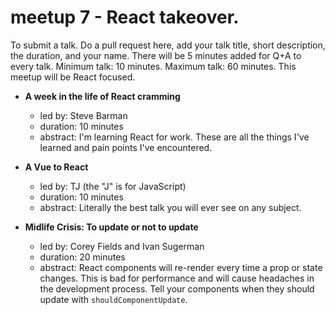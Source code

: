 # meetup 7 - React takeover.
  To submit a talk. Do a pull request here, add your talk title, short description, the duration, and your name. There will be 5 minutes added for Q+A to every talk. Minimum talk: 10 minutes. Maximum talk: 60 minutes. This meetup will be React focused.

- __A week in the life of React cramming__
  - led by: Steve Barman
  - duration: 10 minutes
  - abstract: I'm learning React for work. These are all the things I've learned and pain points I've encountered.

- __A Vue to React__
  - led by: TJ (the "J" is for JavaScript)
  - duration: 10 minutes
  - abstract: Literally the best talk you will ever see on any subject.

- __Midlife Crisis: To update or not to update__
  - led by: Corey Fields and Ivan Sugerman
  - duration: 20 minutes
  - abstract: React components will re-render every time a prop or state changes. This is bad for performance and will cause headaches in the development process. Tell your components when they should update with `shouldComponentUpdate`.
